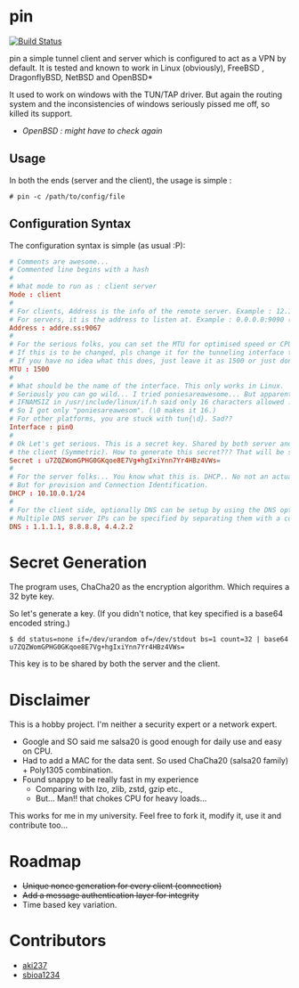 # pin

[![Build Status](https://gitlab.com/aki237/pin/badges/master/build.svg)](https://gitlab.com/aki237/pin/-/jobs)

pin a simple tunnel client and server which is configured to act as a VPN by default.
It is tested and known to work in Linux (obviously), FreeBSD , DragonflyBSD, NetBSD and OpenBSD*

It used to work on windows with the TUN/TAP driver. But again the routing system and the inconsistencies of windows
seriously pissed me off, so killed its support.

* *OpenBSD : might have to check again*

## Usage

In both the ends (server and the client), the usage is simple :

```
# pin -c /path/to/config/file
```

## Configuration Syntax

The configuration syntax is simple (as usual :P):

```conf
# Comments are awesome...
# Commented line begins with a hash
#
# What mode to run as : client server
Mode : client
#
# For clients, Address is the info of the remote server. Example : 12.13.14.15:9090
# For servers, it is the address to listen at. Example : 0.0.0.0:9090 (you know listen at all interfaces stuff...)
Address : addre.ss:9067
#
# For the serious folks, you can set the MTU for optimised speed or CPU usage
# If this is to be changed, pls change it for the tunneling interface too.
# If you have no idea what this does, just leave it as 1500 or just don't specify this.
MTU : 1500
#
# What should be the name of the interface. This only works in Linux.
# Seriously you can go wild... I tried poniesareawesome... But apparently
# IFNAMSIZ in /usr/include/linux/if.h said only 16 characters allowed :'(
# So I got only "poniesareawesom". (\0 makes it 16.)
# For other platforms, you are stuck with tun{\d}. Sad??
Interface : pin0
#
# Ok Let's get serious. This is a secret key. Shared by both server and 
# the client (Symmetric). How to generate this secret??? That will be stated down below.
Secret : u7ZQZWomGPHG0GKqoe8E7Vg+hgIxiYnn7Yr4HBz4VWs=
#
# For the server folks... You know what this is. DHCP.. No not an actual DHCP running inside.
# But for provision and Connection Identification.
DHCP : 10.10.0.1/24
#
# For the client side, optionally DNS can be setup by using the DNS option
# Multiple DNS server IPs can be specified by separating them with a comma like the following :
DNS : 1.1.1.1, 8.8.8.8, 4.4.2.2
```

# Secret Generation

The program uses, ChaCha20 as the encryption algorithm. Which requires a 32 byte key.

So let's generate a key.
(If you didn't notice, that key specified is a base64 encoded string.)

```shell
$ dd status=none if=/dev/urandom of=/dev/stdout bs=1 count=32 | base64
u7ZQZWomGPHG0GKqoe8E7Vg+hgIxiYnn7Yr4HBz4VWs=
```

This key is to be shared by both the server and the client.

# Disclaimer

This is a hobby project. I'm neither a security expert or a network expert.
 * Google and SO said me salsa20 is good enough for daily use and easy on CPU.
 * Had to add a MAC for the data sent. So used ChaCha20 (salsa20 family) + Poly1305 combination.
 * Found snappy to be really fast in my experience 
   + Comparing with lzo, zlib, zstd, gzip etc.,
   + But... Man!! that chokes CPU for heavy loads...

This works for me in my university. Feel free to fork it, modify it, use it and contribute too...

# Roadmap
 + ~~Unique nonce generation for every client (connection)~~
 + ~~Add a message authentication layer for integrity~~
 + Time based key variation.

# Contributors
 + [aki237](https://gitlab.com/aki237)
 + [sbioa1234](https://gitlab.com/sbioa1234)

